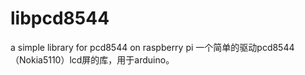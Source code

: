 # libpcd8544
a simple library for pcd8544 on raspberry pi
一个简单的驱动pcd8544（Nokia5110）lcd屏的库，用于arduino。
